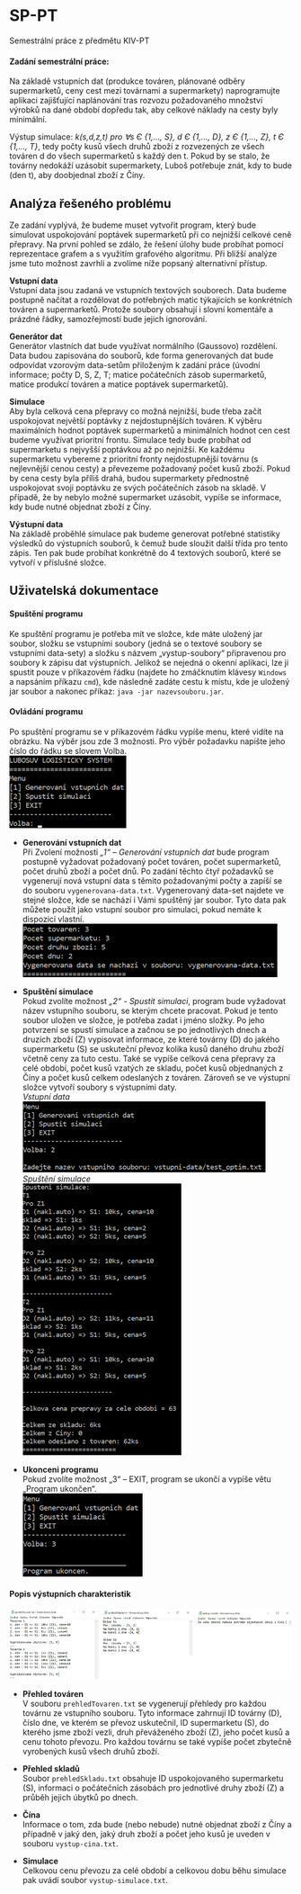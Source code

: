 # SP-PT
Semestrální práce z předmětu KIV-PT

#### Zadání semestrální práce: 
Na základě vstupních dat (produkce továren, plánované odběry supermarketů, ceny cest mezi továrnami a supermarkety) naprogramujte aplikaci zajišťující naplánování tras rozvozu požadovaného množství výrobků na dané období dopředu tak, aby celkové náklady na cesty byly minimální.  

Výstup simulace: *k(s,d,z,t) pro ꓯs Є {1,…, S}, d Є {1,…, D}, z Є {1,…, Z}, t Є {1,…, T}*, tedy počty kusů všech druhů zboží z rozvezených ze všech továren d do všech supermarketů s každý den t. Pokud by se stalo, že továrny nedokáží uzásobit supermarkety, Luboš potřebuje znát, kdy to bude (den t), aby doobjednal zboží z Číny.

## Analýza řešeného problému
Ze zadání vyplývá, že budeme muset vytvořit program, který bude simulovat uspokojování poptávek supermarketů při co nejnižší celkové ceně přepravy. Na první pohled se zdálo, že řešení úlohy bude probíhat pomocí reprezentace grafem a s využitím grafového algoritmu. Při bližší analýze jsme tuto možnost zavrhli a zvolíme níže popsaný alternativní přístup.

**Vstupní data**  
Vstupní data jsou zadaná ve vstupních textových souborech. Data budeme postupně načítat a rozdělovat do potřebných matic týkajících se konkrétních továren a supermarketů. Protože soubory obsahují i slovní komentáře a prázdné řádky, samozřejmostí bude jejich ignorování. 

**Generátor dat**  
Generátor vlastních dat bude využívat normálního (Gaussovo) rozdělení. Data budou zapisována do souborů, kde forma generovaných dat bude odpovídat vzorovým data-setům přiloženým k zadání práce (úvodní informace; počty D, S, Z, T; matice počátečních zásob supermarketů, matice produkcí továren a matice poptávek supermarketů). 

**Simulace**  
Aby byla celková cena přepravy co možná nejnižší, bude třeba začít uspokojovat největší poptávky z nejdostupnějších továren. K výběru maximálních hodnot poptávek supermarketů a minimálních hodnot cen cest budeme využívat prioritní frontu. Simulace tedy bude probíhat od supermarketu s nejvyšší poptávkou až po nejnižší. Ke každému supermarketu vybereme z prioritní fronty nejdostupnější továrnu (s nejlevnější cenou cesty) a převezeme požadovaný počet kusů zboží. Pokud by cena cesty byla příliš drahá, budou supermarkety přednostně uspokojovat svoji poptávku ze svých počátečních zásob na skladě. V případě, že by nebylo možné supermarket uzásobit, vypíše se informace, kdy bude nutné objednat zboží z Číny. 

**Výstupní data**  
Na základě proběhlé simulace pak budeme generovat potřebné statistiky výsledků do výstupních souborů, k čemuž bude sloužit další třída pro tento zápis. Ten pak bude probíhat konkrétně do 4 textových souborů, které se vytvoří v příslušné složce. 

## Uživatelská dokumentace  
#### Spuštění programu
Ke spuštění programu je potřeba mít ve složce, kde máte uložený jar soubor, složku se vstupními soubory (jedná se o textové soubory se vstupními data-sety) a složku s názvem „vystup-soubory“ připravenou pro soubory k zápisu dat výstupních. Jelikož se nejedná o okenní aplikaci, lze ji spustit pouze v příkazovém řádku (najdete ho zmáčknutím klávesy `Windows` a napsáním příkazu `cmd`), kde následně zadáte cestu k místu, kde je uložený jar soubor a nakonec příkaz: `java -jar nazevsouboru.jar`.  

#### Ovládání programu   
Po spuštění programu se v příkazovém řádku vypíše menu, které vidíte na obrázku. Na výběr jsou zde 3 možnosti. Pro výběr požadavku napište jeho číslo do řádku se slovem Volba.  
![menu](https://raw.githubusercontent.com/andrlikjirka/SP-PT/main/SemestralniPrace/dokumentace/img/menu.png)

* **Generování vstupních dat**  
Při Zvolení možnosti *„1“ – Generování vstupních dat* bude program postupně vyžadovat požadovaný počet továren, počet supermarketů, počet druhů zboží a počet dnů. Po zadání těchto čtyř požadavků se vygenerují nová vstupní data s těmito požadovanými počty a zapíší se do souboru `vygenerovana-data.txt`. Vygenerovaný data-set najdete ve stejné složce, kde se nachází i Vámi spuštěný jar soubor. Tyto data pak můžete použít jako vstupní soubor pro simulaci, pokud nemáte k dispozici vlastní.  
![generator](https://raw.githubusercontent.com/andrlikjirka/SP-PT/main/SemestralniPrace/dokumentace/img/generovani-dat.png)

* **Spuštění simulace**    
Pokud zvolíte možnost *„2“ - Spustit simulaci*, program bude vyžadovat název vstupního souboru, se kterým chcete pracovat. Pokud je tento soubor uložen ve složce, je potřeba zadat i jméno složky. Po jeho potvrzení se spustí simulace a začnou se po jednotlivých dnech a druzích zboží (Z) vypisovat informace, ze které továrny (D) do jakého supermarketu (S) se uskuteční převoz kolika kusů daného druhu zboží včetně ceny za tuto cestu. Také se vypíše celková cena přepravy za celé období, počet kusů vzatých ze skladu, počet kusů objednaných z Číny a počet kusů celkem odeslaných z továren. Zároveň se ve výstupní složce vytvoří soubory s výstupními daty.  
*Vstupní data*  
![vstupni data](https://raw.githubusercontent.com/andrlikjirka/SP-PT/main/SemestralniPrace/dokumentace/img/vstupni-data.png)  
*Spuštění simulace*  
![simulace](https://raw.githubusercontent.com/andrlikjirka/SP-PT/main/SemestralniPrace/dokumentace/img/simulace.png)  

* **Ukonceni programu**  
Pokud zvolíte možnost „3“ – EXIT, program se ukončí a vypíše větu „Program ukončen“.  
![ukonceni](https://raw.githubusercontent.com/andrlikjirka/SP-PT/main/SemestralniPrace/dokumentace/img/ukonceni.png)  

#### Popis výstupních charakteristik  
![vystupni charakteristiky](https://raw.githubusercontent.com/andrlikjirka/SP-PT/main/SemestralniPrace/dokumentace/img/vystup-soubory.png)  
* **Přehled továren**  
V souboru `prehledTovaren.txt` se vygenerují přehledy pro každou továrnu ze vstupního souboru. Tyto informace zahrnují ID továrny (D), číslo dne, ve kterém se převoz uskutečnil, ID supermarketu (S), do kterého jsme zboží vezli, druh převáženého zboží (Z), jeho počet kusů a cenu tohoto převozu. Pro každou továrnu se také vypíše počet zbytečně vyrobených kusů všech druhů zboží. 

* **Přehled skladů**  
Soubor `prehledSkladu.txt` obsahuje ID uspokojovaného supermarketu (S), informaci o počátečních zásobách pro jednotlivé druhy zboží (Z) a průběh jejich úbytků po dnech.

* **Čína**  
Informace o tom, zda bude (nebo nebude) nutné objednat zboží z Číny a případně v jaký den, jaký druh zboží a počet jeho kusů je uveden v souboru `vystup-cina.txt`.

* **Simulace**  
Celkovou cenu převozu za celé období a celkovou dobu běhu simulace pak uvádí soubor `vystup-simulace.txt`.  
